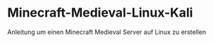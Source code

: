 # Minecraft-Medieval-Linux-Kali
Anleitung um einen Minecraft Medieval Server auf Linux zu erstellen
